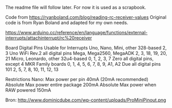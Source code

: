 The readme file will follow later. For now it is used as a scrapbook.

Code from https://ryanboland.com/blog/reading-rc-receiver-values
Original code is from Ryan Boland and adapted for my own needs.

https://www.arduino.cc/reference/en/language/functions/external-interrupts/attachinterrupt/rc%20receiver

Board	                            Digital Pins Usable for Interrupts
Uno, Nano, Mini, other 328-based	2, 3
Uno WiFi Rev.2	                    all digital pins
Mega, Mega2560, MegaADK	            2, 3, 18, 19, 20, 21
Micro, Leonardo, other 32u4-based	0, 1, 2, 3, 7
Zero	                            all digital pins, except 4
MKR Family boards	                0, 1, 4, 5, 6, 7, 8, 9, A1, A2
Due	                                all digital pins    
101	                                2, 5, 7, 8, 10, 11, 12, 13


Restrictions Nano:
Max power per pin 40mA (20mA recommended)
Absolute Max power entire package 200mA
Absolute Max power when RAW powered 150mA

Bron: http://www.dominicdube.com/wp-content/uploads/ProMiniPinout.png